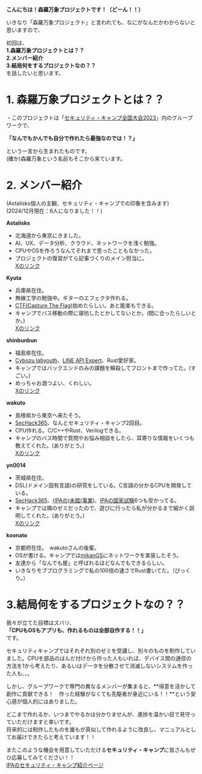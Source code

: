 **こんにちは！森羅万象プロジェクトです！（どーん！！）**  
    
いきなり「森羅万象プロジェクト」と言われても、なにがなんだかわからないと思いますので、  
  
初回は、  
**1.森羅万象プロジェクトとは？？**  
**2.メンバー紹介**  
**3.結局何をするプロジェクトなの？？**  
を話したいと思います。  
  

# 1. 森羅万象プロジェクトとは？？  
・このプロジェクトは「[セキュリティ・キャンプ全国大会2023](https://www.ipa.go.jp/jinzai/security-camp/about.html)」内のグループワークで、  
  
**「なんでもかんでも自分で作れたら最強なのでは！？」**  
  
という一言から生まれたものです。  
(確か)森羅万象という名前もそこから来ています。  
  
  
# 2. メンバー紹介  
(Astalisks個人の主観、セキュリティ・キャンプでの印象を含みます)  
(2024/12月現在：6人になりました！！)  
  
**Astalisks**  
- 北海道から東京にきました。  
- AI、UX、データ分析、クラウド、ネットワークを浅く勉強。  
- CPUやOSを作ろうなんてそれまで思ったこともなかった。  
- プロジェクトの復習がてら記事づくりのメイン担当に。  
[Xのリンク](https://twitter.com/Astalisks_ITEVG)  
    
**Kyuta**  
- 兵庫県在住。  
- 無線工学の勉強中。ギターのエフェクタ作れる。  
- [CTF(Capture The Flag)](https://cybersecurity-jp.com/column/33780)始めたらしい。あと能楽もできる。  
- キャンプでバス移動の際に寝坊したとかしてないとか。(間に合ったらしいとか。)  
[Xのリンク](https://twitter.com/Ky00Ge)  
  
**shinbunbun**  
- 福島県在住。  
- [Cybozu labyouth](https://labs.cybozu.co.jp/youth.html)、[LINE API Expert](https://www.line-community.me/ja/apiexpert/request)、Rust愛好家。  
- キャンプではバックエンドのみの課題を瞬殺してフロントまで作ってた。(すごい。)  
- めっちゃお酒つよい、くわしい。  
[Xのリンク](https://twitter.com/shinbunbun_)  
  
**wakuto**  
- 島根県から東京へ来たそう。  
- [SecHack365](https://sechack365.nict.go.jp/)、なんとセキュリティ・キャンプ2回目。  
- CPU作れる。C/C++やRust、Verilogできる。  
- キャンプのバス時間で質問やお悩み相談をしたら、耳寄りな情報をいくつも教えてくれた。(ありがとう。)  
[Xのリンク](https://twitter.com/otukaw)  
  
**yn0014**  
- 茨城県在住。  
- DSL(ドメイン固有言語)の研究をしている。C言語の分かるCPUを開発している。  
- [SecHack365](https://sechack365.nict.go.jp/)、[(IPAの)未踏(事業)](https://www.ipa.go.jp/jinzai/mitou/mitou2023/)、[IPAの国家試験](https://www.ipa.go.jp/shiken/kubun/list.html)6つも受かってる。  
- キャンプでは隣のゼミだったので、遊びに行ったら私が分かるまで細かく説明してくれた。(ありがとう。)  
[Xのリンク](https://twitter.com/yn0014)  
  
**koonato**  
- 京都府在住。　wakutoさんの後輩。  
- OSが書ける。キャンプでは[mikanOS](https://github.com/uchan-nos/mikanos)にネットワークを実装したそう。  
- 友達から「なんでも屋」と呼ばれるほどなんでもできるらしい。  
- いきなりモブプログラミングで私の100倍の速さでRust書いてた。（びっくり。）
  
  
  
# 3.結局何をするプロジェクトなの？？  
  
我々が立てた目標はズバリ、  
**「CPUもOSもアプリも、作れるものは全部自作する！！」**  
です。  
  
セキュリティキャンプではそれぞれ別のゼミを受講し、別々のものを制作していました。CPUを部品のはんだ付けから作った人もいれば、デバイス間の通信の方法を1から考えたり、あるいはデータを分散させて消滅しないシステムを作った人も、、。  
  
しかし、グループワークで専門の異なるメンバーが集まると、**得意を活かして創作に貢献できる！　作った経験がなくても先駆者が身近にいる！！**という安心感が個人的にはありました。  
  
どこまで作れるか、いつまでやるかは分かりませんが、進捗を温かい目で見守っていただけますと幸いです。  
将来的には制作したものを誰もが真似して作れるように改良し、マニュアルとしてお届けできたらと考えています！！  
  
またこのような機会を用意していただける**セキュリティ・キャンプ**に皆さんもぜひ応募してみてください！！  
[IPAのセキュリティ・キャンプ紹介ページ](https://www.ipa.go.jp/jinzai/security-camp/about.html)  
  

